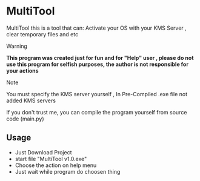 # MultiTool
MultiTool this is a tool that can: Activate your OS with your KMS Server , clear temporary files and etc

> [!WARNING] 
> **This program was created just for fun and for "Help" user , please do not use this program for selfish purposes, the author is not responsible for your actions**

> [!NOTE]
> You must specify the KMS server yourself , In Pre-Compiled .exe file not added KMS servers

If you don't trust me, you can compile the program yourself from source code (main.py)

Usage
-----
  - Just Download Project
  - start file "MultiTool v1.0.exe"
  - Choose the action on help menu
  - Just wait while program do choosen thing
